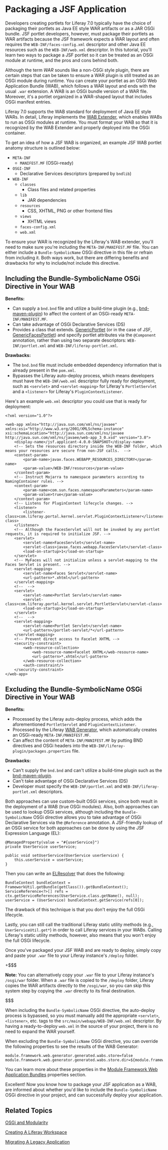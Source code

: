 # Packaging a JSF Application

Developers creating portlets for Liferay 7.0 typically have the choice of
packaging their portlets as Java EE style WAR artifacts or as a JAR OSGi bundle.
JSF portlet developers, however, must package their portlets as WAR artifacts
because the JSF framework expects a WAR layout and often requires the
`WEB-INF/faces-config.xml` descriptor and other Java EE resources such as the
`WEB-INF/web.xml` descriptor. In this tutorial, you'll learn two ways to package
a JSF portlet so it can be treated as an OSGi module at runtime, and the pros
and cons behind both.

Although the term *WAR* sounds like a non-OSGi style plugin, there are certain
steps that can be taken to ensure a WAR plugin is still treated as an OSGi
module during runtime. You can create your portlet as an OSGi Web Application
Bundle (WAB), which follows a WAR layout and ends with the usual `.war`
extension. A WAB is an OSGi bundle version of a WAR file. Moreover, it's a
portlet organized in a WAR-shaped layout that includes OSGi manifest entries.

Liferay 7.0 supports the WAB standard for deployment of Java EE style WARs.
In detail, Liferay implements the
[WAB Extender](https://github.com/liferay/liferay-portal/tree/master/modules/apps/foundation/portal-osgi-web/portal-osgi-web-wab-extender),
which enables WABs to run as OSGi modules at runtime. You must format your WAB
so that it is recognized by the WAB Extender and properly deployed into the OSGi
container.

To get an idea of how a JSF WAB is organized, an example JSF WAB portlet anatomy
structure is outlined below:

- `META-INF`
    - `MANIFEST.MF` (OSGi-ready)
- `OSGI-INF`
    - Declarative Services descriptors (prepared by `bndlib`)
- `WEB-INF`
    - `classes`
        - Class files and related properties
    - `lib`
        - JAR dependencies
    - `resources`
        - CSS, XHTML, PNG or other frontend files
    - `views`
        - XHTML views
    - `faces-config.xml`
    - `web.xml`

To ensure your WAR is recognized by the Liferay's WAB extender, you'll need to
make sure you're including the `META-INF/MANIFEST.MF` file. You can either
include a `Bundle-SymbolicName` OSGi directive in this file or refrain from
including it. Both ways work, but there are differing benefits and drawbacks for
why to include/not include this directive.

## Including the Bundle-SymbolicName OSGi Directive in Your WAB

**Benefits:**

- Can supply a `bnd.bnd` file and utilize a build-time plugin (e.g.,
  [bnd-maven-plugin](http://njbartlett.name/2015/03/27/announcing-bnd-maven-plugin.html))
  to affect the content of an OSGi-ready `META-INF/MANIFEST.MF`.
- Can take advantage of OSGi Declarative Services (DS)
- Provides a class that extends.
  [GenericPortlet](http://portals.apache.org/pluto/portlet-2.0-apidocs/javax/portlet/GenericPortlet.html)
  (or in the case of JSF,
  [GenericFacesPortlet](http://myfaces.apache.org/portlet-bridge/2.0/api/apidocs/javax/portlet/faces/GenericFacesPortlet.html))
  and specify portlet attributes via the `@Component` annotation, rather than
  using two separate descriptors: `WEB-INF/portlet.xml` and
  `WEB-INF/liferay-portlet.xml`.

**Drawbacks:**

- The `bnd.bnd` file must include embedded dependency information that is
  already present in the `pom.xml`.
- Bypasses the Liferay auto-deploy process, which means developers must have
  the `WEB-INF/web.xml` descriptor fully ready for deployment, such as
  `<servlet>` and `<servlet-mapping>` for Liferay's `PortletServlet` and a
  `<listener>` for Liferay's `PluginContextListener`.

Here's an example `web.xml` descriptor you could use that is ready for
deployment:

    <?xml version="1.0"?>

    <web-app xmlns="http://java.sun.com/xml/ns/javaee" xmlns:xsi="http://www.w3.org/2001/XMLSchema-instance" xsi:schemaLocation="http://java.sun.com/xml/ns/javaee http://java.sun.com/xml/ns/javaee/web-app_3_0.xsd" version="3.0">
        <display-name>/jsf.applicant-4.0.0-SNAPSHOT</display-name>
        <!-- Sets the resources directory inside the WEB-INF folder, which means your resources are secure from non-JSF calls.  -->
        <context-param>
            <param-name>javax.faces.WEBAPP_RESOURCES_DIRECTORY</param-name>
            <param-value>/WEB-INF/resources</param-value>
        </context-param>
        <!-- Instruct Mojarra to namespace parameters according to NamingContainer rules. -->
        <context-param>
            <param-name>com.sun.faces.namespaceParameters</param-name>
            <param-value>true</param-value>
        </context-param>
        <!-- Listens for PluginContext lifecycle changes. -->
        <listener>
            <listener-class>com.liferay.portal.kernel.servlet.PluginContextListener</listener-class>
        </listener>
        <!-- Although the FacesServlet will not be invoked by any portlet requests, it is required to initialize JSF. -->
        <servlet>
            <servlet-name>FacesServlet</servlet-name>
            <servlet-class>javax.faces.webapp.FacesServlet</servlet-class>
            <load-on-startup>1</load-on-startup>
        </servlet>
        <!-- MyFaces will not initialize unless a servlet-mapping to the Faces Servlet is present. -->
        <servlet-mapping>
            <servlet-name>Faces Servlet</servlet-name>
            <url-pattern>*.xhtml</url-pattern>
        </servlet-mapping>
        <!--  -->
        <servlet>
            <servlet-name>Portlet Servlet</servlet-name>
            <servlet-class>com.liferay.portal.kernel.servlet.PortletServlet</servlet-class>
            <load-on-startup>1</load-on-startup>
        </servlet>
        <!--  -->
        <servlet-mapping>
            <servlet-name>Portlet Servlet</servlet-name>
            <url-pattern>/portlet-servlet/*</url-pattern>
        </servlet-mapping>
        <!-- Prevent direct access to Facelet XHTML -->
        <security-constraint>
            <web-resource-collection>
                <web-resource-name>Facelet XHTML</web-resource-name>
                <url-pattern>*.xhtml</url-pattern>
            </web-resource-collection>
            <auth-constraint/>
        </security-constraint>
    </web-app>

## Excluding the Bundle-SymbolicName OSGi Directive in Your WAB

**Benefits:**

- Processed by the Liferay auto-deploy process, which adds the aforementioned
  `PortletServlet` and `PluginContextListener`.
- Processed by the Liferay
  [WAB Generator](https://github.com/liferay/liferay-portal/tree/master/modules/apps/foundation/portal-osgi-web/portal-osgi-web-wab-generator),
  which automatically creates an OSGi-ready `META-INF/MANIFEST.MF`.
- Can affect the content of `META-INF/MANIFEST.MF` by putting BND directives and
  OSGi headers into the `WEB-INF/liferay-plugin/packages.properties` file.

**Drawbacks:**

- Can't supply the `bnd.bnd` and can't utilize a build-time plugin such as the
  [bnd-maven-plugin](http://njbartlett.name/2015/03/27/announcing-bnd-maven-plugin.html).
- Can't take advantage of OSGi Declarative Services (DS)
- Developer must specify the `WEB-INF/portlet.xml` and
  `WEB-INF/liferay-portlet.xml` descriptors.

Both approaches can use custom-built OSGi services, since both result in the
deployment of a WAB (true OSGi modules). Also, both approaches can be used to
lookup OSGi services, although including the `Bundle-SymbolicName` OSGi
directive allows you to take advantage of OSGi Declarative Services via the
`@Reference` annotation. A JSF-friendly lookup of an OSGi service for both
approaches can be done by using the JSF Expression Language (EL):

    @ManagedProperty(value = "#{userService}")
    private UserService userService;

    public void setUserService(UserService userService) {
        this.userService = userService;
    }

Then you can write an
[ELResolver](http://docs.oracle.com/javaee/7/api/javax/el/ELResolver.html) that
does the following:

    BundleContext bundleContext = FrameworkUtil.getBundle(getClass()).getBundleContext();
    ServiceReference<?>[] refs = ctx.getServiceReferences(UserService.class.getName(), null);
    userService = (UserService) bundleContext.getService(refs[0]);

The drawback of this technique is that you don't enjoy the full OSGi lifecycle.

Lastly, you can still call the traditional Liferay static utility methods (e.g.,
`UserServiceUtil.get*`) in order to call Liferay services in your WABs. Calling
Liferay's static utility methods, however, also means that you won't enjoy the
full OSGi lifecycle.

Once you've packaged your JSF WAB and are ready to deploy, simply copy and paste
your `.war` file to your Liferay instance's `/deploy` folder.

+$$$

**Note:** You can alternatively copy your `.war` file to your Liferay instance's
`/osgi/war` folder. When a `.war` file is copied to the `/deploy` folder,
Liferay copies the WAR artifacts directly to the `/osgi/war`, so you can skip
this system step by copying the `.war` directly to its final destination.

$$$

When including the `Bundle-SymbolicName` OSGi directive, the auto-deploy process
is bypassed, so you must manually add the appropriate `<servlet>`, `<listener>`,
etc. tags to the `src/main/webapp/WEB-INF/web.xml` descriptor. By having a
ready-to-deploy `web.xml` in the source of your project, there is no need to
expand the WAR yourself.

When excluding the `Bundle-SymbolicName` OSGi directive, you can override the
following properties to see the results of the WAB Generator:

    module.framework.web.generator.generated.wabs.store=false
    module.framework.web.generator.generated.wabs.store.dir=${module.framework.base.dir}/wabs

You can learn more about these properties in the
[Module Framework Web Application Bundles](https://docs.liferay.com/portal/7.0/propertiesdoc/portal.properties.html#Module%20Framework%20Web%20Application%20Bundles)
properties section.

Excellent! Now you know how to package your JSF application as a WAB, are
informed about whether you'd like to include the `Bundle-SymbolicName` OSGi
directive in your project, and can successfully deploy your application.

## Related Topics [](id=related-topics)

[OSGi and Modularity](/develop/tutorials/-/knowledge_base/7-0/osgi-and-modularity)

[Creating A Liferay Workspace](/develop/tutorials/-/knowledge_base/7-0/creating-a-liferay-workspace)

[Migrating A Legacy Application](/develop/tutorials/-/knowledge_base/7-0/migrating-a-legacy-application)
